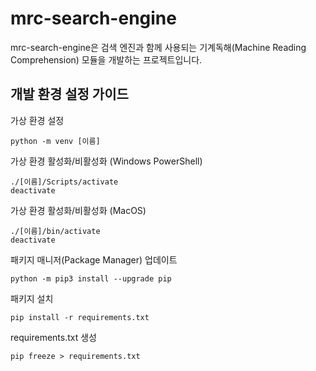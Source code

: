 # mrc-search-engine
mrc-search-engine은 검색 엔진과 함께 사용되는 기계독해(Machine Reading Comprehension) 모듈을 개발하는 프로젝트입니다.

## 개발 환경 설정 가이드

가상 환경 설정
```
python -m venv [이름]
```

가상 환경 활성화/비활성화 (Windows PowerShell)
```
./[이름]/Scripts/activate
deactivate
```

가상 환경 활성화/비활성화 (MacOS)
```
./[이름]/bin/activate
deactivate
```
패키지 매니저(Package Manager) 업데이트
```
python -m pip3 install --upgrade pip
```

패키지 설치
```
pip install -r requirements.txt
```

requirements.txt 생성
```
pip freeze > requirements.txt
```